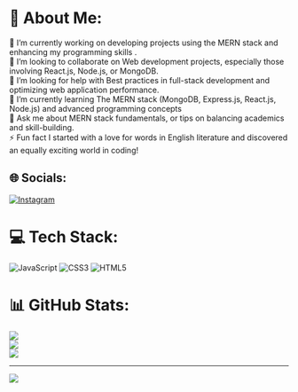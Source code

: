 # 💫 About Me:
🔭 I’m currently working on developing projects using the MERN stack and enhancing my programming skills .<br>👯 I’m looking to collaborate on Web development projects, especially those involving React.js, Node.js, or MongoDB.<br>🤝 I’m looking for help with Best practices in full-stack development and optimizing web application performance.<br>🌱 I’m currently learning The MERN stack (MongoDB, Express.js, React.js, Node.js) and advanced programming concepts <br>💬 Ask me about MERN stack fundamentals, or tips on balancing academics and skill-building.<br>⚡ Fun fact I started with a love for words in English literature and discovered an equally exciting world in coding!


## 🌐 Socials:
[![Instagram](https://img.shields.io/badge/Instagram-%23E4405F.svg?logo=Instagram&logoColor=white)](https://instagram.com/abhaya_viswa) 

# 💻 Tech Stack:
![JavaScript](https://img.shields.io/badge/javascript-%23323330.svg?style=for-the-badge&logo=javascript&logoColor=%23F7DF1E) ![CSS3](https://img.shields.io/badge/css3-%231572B6.svg?style=for-the-badge&logo=css3&logoColor=white) ![HTML5](https://img.shields.io/badge/html5-%23E34F26.svg?style=for-the-badge&logo=html5&logoColor=white)
# 📊 GitHub Stats:
![](https://github-readme-stats.vercel.app/api?username=Abhaya-V&theme=dark&hide_border=false&include_all_commits=false&count_private=false)<br/>
![](https://github-readme-streak-stats.herokuapp.com/?user=Abhaya-V&theme=dark&hide_border=false)<br/>
![](https://github-readme-stats.vercel.app/api/top-langs/?username=Abhaya-V&theme=dark&hide_border=false&include_all_commits=false&count_private=false&layout=compact)

---
[![](https://visitcount.itsvg.in/api?id=Abhaya-V&icon=0&color=0)](https://visitcount.itsvg.in)

<!-- Proudly created with GPRM ( https://gprm.itsvg.in ) -->

